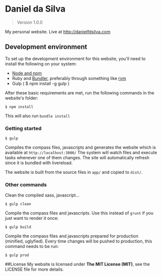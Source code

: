 # Daniel da Silva
> Version 1.0.0 

My personal website. Live at http://danielfdsilva.com



## Development environment
To set up the development environment for this website, you'll need to install the following on your system:

- [Node and npm](http://nodejs.org/)
- Ruby and [Bundler](http://bundler.io/), preferably through something like [rvm](https://rvm.io/)
- Gulp ( $ npm install -g gulp )

After these basic requirements are met, run the following commands in the website's folder:
```
$ npm install
```
This will also run `bundle install`

### Getting started

```
$ gulp
```
Compiles the compass files, javascripts and generates the website which is available at `http://localhost:3000/`
The system will watch files and execute tasks whenever one of them changes.
The site will automatically refresh since it is bundled with livereload.

The website is built from the source files in `app/` and copied to `dist/`.

### Other commands
Clean the compiled sass, javascript...
```
$ gulp clean
```

Compile the compass files and javascripts. Use this instead of ```grunt``` if you just want to render it once:
```
$ gulp build
```

Compile the compass files and javascripts prepared for production (minified, uglyfied). Every time changes will be pushed to production, this command needs to be run:
```
$ gulp prod
```

##License
My website is licensed under **The MIT License (MIT)**, see the LICENSE file for more details.